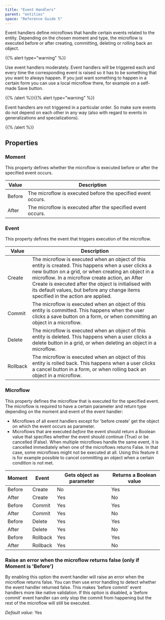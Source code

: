 ```yaml
---
title: "Event Handlers"
parent: "entities"
space: "Reference Guide 5"
---
```



Event handlers define microflows that handle certain events related to the entity. Depending on the chosen moment and type, the microflow is executed before or after creating, committing, deleting or rolling back an object.



{{% alert type="warning" %}}

Use event handlers moderately. Event handlers will be triggered each and every time the corresponding event is raised so it has to be something that you want to always happen. If you just want something to happen in a certain form you can use a local microflow there, for example on a self-made Save button.

{{% /alert %}}{{% alert type="warning" %}}

Event handlers are not triggered in a particular order. So make sure events do not depend on each other in any way (also with regard to events in generalizations and specializations).

{{% /alert %}}

## Properties

### Moment

This property defines whether the microflow is executed before or after the specified event occurs.

<table><thead><tr><th class="confluenceTh">Value</th><th class="confluenceTh">Description</th></tr></thead><tbody><tr><td class="confluenceTd">Before</td><td class="confluenceTd">The microflow is executed before the specified event occurs.</td></tr><tr><td class="confluenceTd">After</td><td class="confluenceTd">The microflow is executed after the specified event occurs.</td></tr></tbody></table>

### Event

This property defines the event that triggers execution of the microflow.

<table><thead><tr><th class="confluenceTh">Value</th><th class="confluenceTh">Description</th></tr></thead><tbody><tr><td class="confluenceTd">Create</td><td class="confluenceTd">The microflow is executed when an object of this entity is created. This happens when a user clicks a new button on a grid, or when creating an object in a microflow. In a microflow create action, an After Create is executed after the object is initialised with its default values, but before any change items specified in the action are applied.</td></tr><tr><td class="confluenceTd">Commit</td><td class="confluenceTd">The microflow is executed when an object of this entity is committed. This happens when the user clicks a save button on a form, or when committing an object in a microflow.</td></tr><tr><td class="confluenceTd">Delete</td><td class="confluenceTd">The microflow is executed when an object of this entity is deleted. This happens when a user clicks a delete button in a grid, or when deleting an object in a microflow.</td></tr><tr><td class="confluenceTd">Rollback</td><td class="confluenceTd">The microflow is executed when an object of this entity is rolled back. This happens when a user clicks a cancel button in a form, or when rolling back an object in a microflow.</td></tr></tbody></table>

### Microflow

This property defines the microflow that is executed for the specified event. The microflow is required to have a certain parameter and return type depending on the moment and event of the event handler:

*   Microflows of all event handlers except for 'before create' get the object on which the event occurs as parameter.
*   Microflows that are executed _before_ the event should return a Boolean value that specifies whether the event should continue (True) or be cancelled (False). When multiple microflows handle the same event, it is cancelled immediately when one of the microflows returns False. In that case, some microflows might not be executed at all. Using this feature it is for example possible to cancel committing an object when a certain condition is not met.

<table><thead><tr><th class="confluenceTh">Moment</th><th class="confluenceTh">Event</th><th class="confluenceTh">Gets object as parameter</th><th class="confluenceTh">Returns a Boolean value</th></tr></thead><tbody><tr><td class="confluenceTd">Before</td><td class="confluenceTd">Create</td><td class="confluenceTd">No</td><td class="confluenceTd">Yes</td></tr><tr><td class="confluenceTd">After</td><td class="confluenceTd">Create</td><td class="confluenceTd">Yes</td><td class="confluenceTd">No</td></tr><tr><td class="confluenceTd">Before</td><td class="confluenceTd">Commit</td><td class="confluenceTd">Yes</td><td class="confluenceTd">Yes</td></tr><tr><td class="confluenceTd">After</td><td class="confluenceTd">Commit</td><td class="confluenceTd">Yes</td><td class="confluenceTd">No</td></tr><tr><td class="confluenceTd">Before</td><td class="confluenceTd">Delete</td><td class="confluenceTd">Yes</td><td class="confluenceTd">Yes</td></tr><tr><td class="confluenceTd">After</td><td class="confluenceTd">Delete</td><td class="confluenceTd">Yes</td><td class="confluenceTd">No</td></tr><tr><td class="confluenceTd">Before</td><td class="confluenceTd">Rollback</td><td class="confluenceTd">Yes</td><td class="confluenceTd">Yes</td></tr><tr><td class="confluenceTd">After</td><td class="confluenceTd">Rollback</td><td class="confluenceTd">Yes</td><td class="confluenceTd">No</td></tr></tbody></table>

### Raise an error when the microflow returns false (only if Moment is 'Before')

By enabling this option the event handler will raise an error when the microflow returns false. You can then use error handling to detect whether the event handler returned false. This makes 'before commit' event handlers more like native validation. If this option is disabled, a 'before commit' event handler can only stop the commit from happening but the rest of the microflow will still be executed.

_Default value:_ Yes

